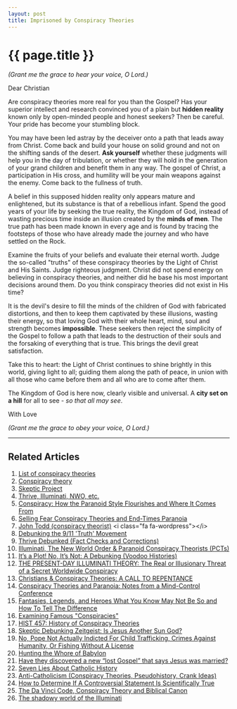 ```yaml
---
layout: post
title: Imprisoned by Conspiracy Theories
---
```


{{ page.title }}
================

_(Grant me the grace to hear your voice, O Lord.)_

<span class="letter">Dear Christian</span>

Are conspiracy theories more real for you than the Gospel? Has your superior intellect and research convinced you of a plain but **hidden reality** known only by open-minded people and honest seekers? Then be careful. Your pride has become your stumbling block.

You may have been led astray by the deceiver onto a path that leads away from Christ. Come back and build your house on solid ground and not on the shifting sands of the desert. **Ask yourself** whether these judgments will help you in the day of tribulation, or whether they will hold in the generation of your grand children and benefit them in any way. The gospel of Christ, a participation in His cross, and humility will be your main weapons against the enemy. Come back to the fullness of truth.

A belief in this supposed hidden reality only appears mature and enlightened, but its substance is that of a rebellious infant. Spend the good years of your life by seeking the true reality, the Kingdom of God, instead of wasting precious time inside an illusion created by the **minds of men**. The true path has been made known in every age and is found by tracing the footsteps of those who have already made the journey and who have settled on the Rock. 

Examine the fruits of your beliefs and evaluate their eternal worth. Judge the so-called "truths" of these conspiracy theories by the Light of Christ and His Saints. Judge righteous judgment. Christ did not spend energy on believing in conspiracy theories, and neither did he base his most important decisions around them. Do you think conspiracy theories did not exist in His time?

It is the devil's desire to fill the minds of the children of God with fabricated distortions, and then to keep them captivated by these illusions, wasting their energy, so that loving God with their whole heart, mind, soul and strength becomes **impossible**. These seekers then reject the simplicity of the Gospel to follow a path that leads to the destruction of their souls and the forsaking of everything that is true. This brings the devil great satisfaction.

Take this to heart: the Light of Christ continues to shine brightly in this world, giving light to all; guiding them along the path of peace, in union with all those who came before them and all who are to come after them. 

The Kingdom of God is here now, clearly visible and universal. A **city set on a hill** for all to see - _so that all may see_. 

<span class="letter">With Love</span>

_(Grant me the grace to obey your voice, O Lord.)_

---

Related Articles
-----------------------

1. [List of conspiracy theories](http://en.wikipedia.org/wiki/List_of_conspiracy_theories) <i class="fa fa-wordpress"></i>
1. [Conspiracy theory](http://en.wikipedia.org/wiki/Conspiracy_theory) <i class="fa fa-wordpress"></i>
1. [Skeptic Project](http://conspiracies.skepticproject.com) <i class="fa fa-globe"></i>
1. [Thrive, Illuminati, NWO, etc.](http://thrivedebunked.wordpress.com/faq/) <i class="fa fa-globe"></i>
1. [Conspiracy: How the Paranoid Style Flourishes and Where It Comes From](http://www.amazon.com/Conspiracy-ebook/dp/B001HU8NW4/ref=tmm_kin_title_0) <i class="fa fa-book"></i>
1. [Selling Fear Conspiracy Theories and End-Times Paranoia](http://www.amazon.com/Selling-Conspiracy-Theories-End-Times-Paranoia/dp/B000J0N8NC/ref=tmm_hrd_title_0) <i class="fa fa-book"></i>
1. [John Todd (conspiracy theorist)](http://en.wikipedia.org/wiki/John_Todd_(conspiracy_theorist)) <i class="fa fa-wordpress"></i>
1. [Debunking the 9/11 'Truth' Movement](https://sites.google.com/site/wtc7lies/home) <i class="fa fa-globe"></i>
1. [Thrive Debunked (Fact Checks and Corrections)](http://thrivedebunked.wordpress.com/site-index/) <i class="fa fa-globe"></i>
1. [Illuminati, The New World Order & Paranoid Conspiracy Theorists (PCTs)](http://www.skepdic.com/illuminati.html) <i class="fa fa-globe"></i>
1. [It’s a Plot! No, It’s Not: A Debunking (Voodoo Histories)](http://www.nytimes.com/2010/02/16/books/16aaron.html?emc=eta1&_r=1&) <i class="fa fa-newspaper-o"></i>
1. [THE PRESENT-DAY ILLUMINATI THEORY: The Real or Illusionary Threat of a Secret Worldwide Conspiracy](http://www.pfo.org/illumint.htm) <i class="fa fa-globe"></i>
1. [Christians & Conspiracy Theories: A CALL TO REPENTANCE](http://www.acts17-11.com/conspire.html) <i class="fa fa-globe"></i>
1. [Conspiracy Theories and Paranoia: Notes from a Mind-Control Conference](http://www.csicop.org/si/show/conspiracy_theories_and_paranoia_notes_from_a_mind-control_conference/) <i class="fa fa-globe"></i>
1. [Fantasies, Legends, and Heroes What You Know May Not Be So and How To Tell The Difference](http://web.archive.org/web/20050306112315/http://www.answers.org/Apologetics/Fantasy.html) <i class="fa fa-globe"></i>
1. [Examining Famous "Conspiracies"](http://www.debunker.com/conspiracy.html) <i class="fa fa-globe"></i>
1. [HIST 457: History of Conspiracy Theories](http://conspiracytheories.umwblogs.org/) <i class="fa fa-globe"></i>
1. [Skeptic Debunking Zeitgeist: Is Jesus Another Sun God?](http://withalliamgod.wordpress.com/2012/03/08/skeptics-debunking-zeitgeist-is-jesus-another-sun-god/) <i class="fa fa-globe"></i>
1. [No, Pope Not Actually Indicted For Child Trafficking, Crimes Against Humanity, Or Fishing Without A License](http://wonkette.com/543862/no-pope-not-actually-indicted-for-child-trafficking-crimes-against-humanity-or-fishing-without-a-license) <i class="fa fa-globe"></i>
1. [Hunting the Whore of Babylon](http://www.catholic.com/tracts/hunting-the-whore-of-babylon) <i class="fa fa-globe"></i>
1. [Have they discovered a new “lost Gospel” that says Jesus was married?](http://jimmyakin.com/2014/11/have-they-discovered-a-new-lost-gospel-that-says-jesus-was-married.html) <i class="fa fa-globe"></i>
1. [Seven Lies About Catholic History](http://www.amazon.com/Seven-About-Catholic-History-ebook/dp/B004Q3RN8O/ref=tmm_kin_title_0) <i class="fa fa-book"></i>
1. [Anti-Catholicism (Conspiracy Theories, Pseudohistory, Crank Ideas)](http://rationalwiki.org/wiki/Anti-Catholicism) <i class="fa fa-globe"></i>
1. [How to Determine If A Controversial Statement Is Scientifically True](http://lifehacker.com/5919830/how-to-determine-if-a-controversial-statement-is-scientifically-true) <i class="fa fa-globe"></i>
1. [The Da Vinci Code, Conspiracy Theory and Biblical Canon](http://www.catholiceducation.org/en/culture/literature/the-da-vinci-code-conspiracy-theory-and-biblical-canon.html) <i class="fa fa-graduation-cap"></i>
1. [The shadowy world of the Illuminati](http://www.catholiceducation.org/en/controversy/common-misconceptions/the-shadowy-world-of-the-illuminati.html) <i class="fa fa-graduation-cap"></i>
